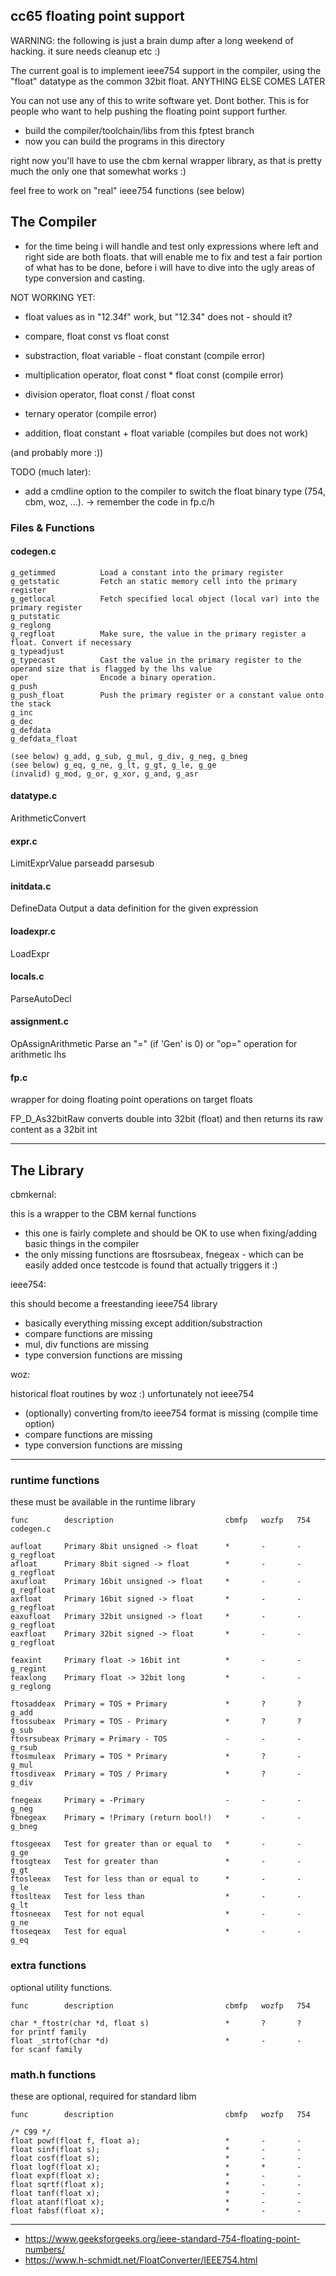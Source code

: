 
## cc65 floating point support

WARNING: the following is just a brain dump after a long weekend of hacking. it
sure needs cleanup etc :)

The current goal is to implement ieee754 support in the compiler, using the
"float" datatype as the common 32bit float. ANYTHING ELSE COMES LATER

You can not use any of this to write software yet. Dont bother. This is for
people who want to help pushing the floating point support further.

- build the compiler/toolchain/libs from this fptest branch
- now you can build the programs in this directory

right now you'll have to use the cbm kernal wrapper library, as that is pretty
much the only one that somewhat works :)

feel free to work on "real" ieee754 functions (see below)

## The Compiler

- for the time being i will handle and test only expressions where left and
  right side are both floats. that will enable me to fix and test a fair portion
  of what has to be done, before i will have to dive into the ugly areas of type
  conversion and casting.

NOT WORKING YET:

- float values as in "12.34f" work, but "12.34" does not - should it?
- compare, float const vs float const
- substraction, float variable - float constant (compile error)
- multiplication operator, float const * float const (compile error)
- division operator, float const / float const

- ternary operator (compile error)

- addition, float constant + float variable (compiles but does not work)

(and probably more :))

TODO (much later):

- add a cmdline option to the compiler to switch the float binary type (754, cbm,
  woz, ...). -> remember the code in fp.c/h

### Files & Functions

#### codegen.c
```
g_getimmed          Load a constant into the primary register
g_getstatic         Fetch an static memory cell into the primary register
g_getlocal          Fetch specified local object (local var) into the primary register
g_putstatic
g_reglong
g_regfloat          Make sure, the value in the primary register a float. Convert if necessary
g_typeadjust
g_typecast          Cast the value in the primary register to the operand size that is flagged by the lhs value
oper                Encode a binary operation.
g_push
g_push_float        Push the primary register or a constant value onto the stack
g_inc
g_dec
g_defdata
g_defdata_float

(see below) g_add, g_sub, g_mul, g_div, g_neg, g_bneg
(see below) g_eq, g_ne, g_lt, g_gt, g_le, g_ge
(invalid) g_mod, g_or, g_xor, g_and, g_asr
```
#### datatype.c

ArithmeticConvert

#### expr.c

LimitExprValue
parseadd
parsesub

#### initdata.c

DefineData          Output a data definition for the given expression

#### loadexpr.c

LoadExpr

#### locals.c

ParseAutoDecl

#### assignment.c

OpAssignArithmetic  Parse an "=" (if 'Gen' is 0) or "op=" operation for arithmetic lhs

#### fp.c

wrapper for doing floating point operations on target floats

FP_D_As32bitRaw     converts double into 32bit (float) and then returns its raw content as a 32bit int

--------------------------------------------------------------------------------

## The Library

cbmkernal:

this is a wrapper to the CBM kernal functions

- this one is fairly complete and should be OK to use when fixing/adding basic
  things in the compiler
- the only missing functions are ftosrsubeax, fnegeax - which can be easily
  added once testcode is found that actually triggers it :)

ieee754:

this should become a freestanding ieee754 library

- basically everything missing except addition/substraction
- compare functions are missing
- mul, div functions are missing
- type conversion functions are missing

woz:

historical float routines by woz :) unfortunately not ieee754

- (optionally) converting from/to ieee754 format is missing (compile time option)
- compare functions are missing
- type conversion functions are missing

--------------------------------------------------------------------------------

### runtime functions

these must be available in the runtime library
```
func        description                         cbmfp   wozfp   754     codegen.c

aufloat     Primary 8bit unsigned -> float      *       -       -       g_regfloat
afloat      Primary 8bit signed -> float        *       -       -       g_regfloat
axufloat    Primary 16bit unsigned -> float     *       -       -       g_regfloat
axfloat     Primary 16bit signed -> float       *       -       -       g_regfloat
eaxufloat   Primary 32bit unsigned -> float     *       -       -       g_regfloat
eaxfloat    Primary 32bit signed -> float       *       -       -       g_regfloat

feaxint     Primary float -> 16bit int          *       -       -       g_regint
feaxlong    Primary float -> 32bit long         *       -       -       g_reglong

ftosaddeax  Primary = TOS + Primary             *       ?       ?       g_add
ftossubeax  Primary = TOS - Primary             *       ?       ?       g_sub
ftosrsubeax Primary = Primary - TOS             -       -       -       g_rsub
ftosmuleax  Primary = TOS * Primary             *       ?       -       g_mul
ftosdiveax  Primary = TOS / Primary             *       ?       -       g_div

fnegeax     Primary = -Primary                  -       -       -       g_neg
fbnegeax    Primary = !Primary (return bool!)   *       -       -       g_bneg

ftosgeeax   Test for greater than or equal to   *       -       -       g_ge
ftosgteax   Test for greater than               *       -       -       g_gt
ftosleeax   Test for less than or equal to      *       -       -       g_le
ftoslteax   Test for less than                  *       -       -       g_lt
ftosneeax   Test for not equal                  *       -       -       g_ne
ftoseqeax   Test for equal                      *       -       -       g_eq
```
### extra functions

optional utility functions.
```
func        description                         cbmfp   wozfp   754

char *_ftostr(char *d, float s)                 *       ?       ?       for printf family
float _strtof(char *d)                          *       -       -       for scanf family
```
### math.h functions

these are optional, required for standard libm
```
func        description                         cbmfp   wozfp   754

/* C99 */
float powf(float f, float a);                   *       -       -
float sinf(float s);                            *       -       -
float cosf(float s);                            *       -       -
float logf(float x);                            *       *       -
float expf(float x);                            *       -       -
float sqrtf(float x);                           *       -       -
float tanf(float x);                            *       -       -
float atanf(float x);                           *       -       -
float fabsf(float x);                           *       -       -
```
--------------------------------------------------------------------------------

- https://www.geeksforgeeks.org/ieee-standard-754-floating-point-numbers/
- https://www.h-schmidt.net/FloatConverter/IEEE754.html
